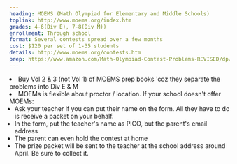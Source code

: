 ```yaml
---
heading: MOEMS (Math Olympiad for Elementary and Middle Schools)
toplink: http://www.moems.org/index.htm
grades: 4-6(Div E), 7-8(Div M))
enrollment: Through school
format: Several contests spread over a few months
cost: $120 per set of 1-35 students
details: http://www.moems.org/contests.htm
prep: https://www.amazon.com/Math-Olympiad-Contest-Problems-REVISED/dp/B00XHGQKXU/
---
```


<li> Buy Vol 2 & 3 (not Vol 1) of MOEMS prep books 'coz they separate the problems into Div E & M</li>

<li id="moems">MOEMs is flexible about proctor / location. If your school doesn't offer MOEMs:
<ul class="italicl2" style="padding-left:12px"> 
<li>Ask your teacher if you can put their name on the form. All they have to do is receive a packet on your behalf.</li>
<li>In the form, put the teacher's name as PICO, but the parent's email address</li>
<li>The parent can even hold the contest at home</li>
<li>The prize packet will be sent to the teacher at the school address around April. Be sure to collect it.</li>
</ul></li>
